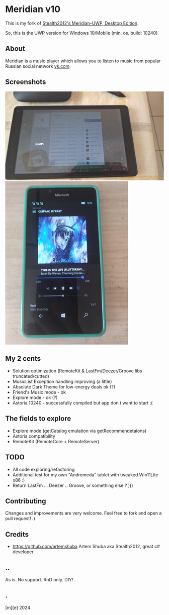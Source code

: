 # Meridian v10 

This is my fork of [Stealth2012's Meridian-UWP, Desktop Edition](https://github.com/artemshuba/meridian-uwp).

So, this is the UWP version for Windows 10/Mobile (min. os. build: 10240).

## About
Meridian is a music player which allows you to listen to music from popular Russian social network [vk.com](https://vk.com). 

## Screenshots
![Win11Tiny](/Images/shot01.png)
![W10M](/Images/shot02.png)

## My 2 cents
- Solution optimization (RemoteKit & LastFm/Deezer/Groove libs truncated/cutted)
- MusicList Exception handling improving (a little)
- Absolute Dark Theme for low-energy deals ok (?)
- Friend's Music mode - ok
- Explore mode - ok (?) 
- Astoria 10240 - successfully compiled but app don t want to start :(

## The fields to explore
- Explore mode (getCatalog emulation via getRecommendetaions)
- Astoria compatibility
- RemoteKit (RemoteCore + RemoteServer)

## TODO
- All code exploring/refactoring
- Additional test for my own "Andromeda" tablet with tweaked Win11Lite x86 :) 
- Return LastFm ... Deezer .. Groove, or something else ? )))

## Contributing
Changes and improvements are very welcome. Feel free to fork and open a pull request! :)

## Credits
- https://github.com/artemshuba Artem Shuba aka Stealth2012, great c# developer

## .. 
As is. No support. RnD only. DIY!

## .
 [m][e] 2024
